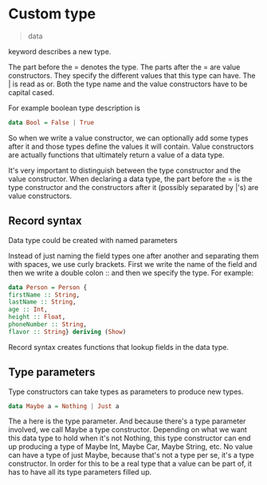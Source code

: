 # Custom type

>data

keyword describes a new type.

The part before the = denotes the type.
The parts after the = are value constructors.
They specify the different values that this type can have.
The | is read as or.
Both the type name and the value constructors have to be capital cased.

For example boolean type description is

```haskell
data Bool = False | True
```

So when we write a value constructor, we can optionally add some types after it and those types define the values it will contain.
Value constructors are actually functions that ultimately return a value of a data type.

It's very important to distinguish between the type constructor and the value constructor.
When declaring a data type, the part before the = is the type constructor and the constructors after
it (possibly separated by |'s) are value constructors.

## Record syntax

Data type could be created with named parameters

Instead of just naming the field types one after another and separating them with spaces, we use curly brackets.
First we write the name of the field and then we write a double colon :: and then we specify the type.
For example:

```haskell
data Person = Person {
firstName :: String,
lastName :: String,
age :: Int,
height :: Float,
phoneNumber :: String,
flavor :: String} deriving (Show)
```

Record syntax creates functions that lookup fields in the data type.

## Type parameters

Type constructors can take types as parameters to produce new types.

```haskell
data Maybe a = Nothing | Just a
```

The a here is the type parameter.
And because there's a type parameter involved, we call Maybe a type constructor.
Depending on what we want this data type to hold when it's not Nothing,
this type constructor can end up producing a type of Maybe Int, Maybe Car, Maybe String, etc.
No value can have a type of just Maybe, because that's not a type per se, it's a type constructor.
In order for this to be a real type that a value can be part of, it has to have all its type parameters filled up.